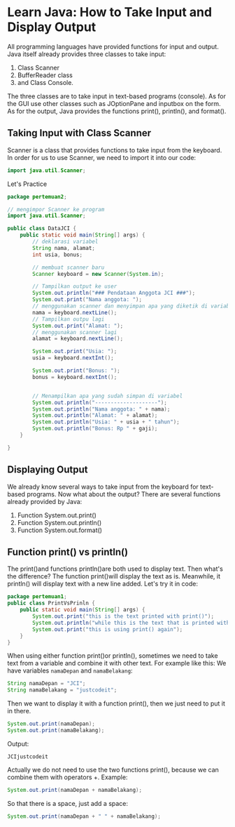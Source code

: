 # Learn Java: How to Take Input and Display Output

All programming languages have provided functions for input and output.
Java itself already provides three classes to take input:
1. Class Scanner
2. BufferReader class
3. and Class Console.

The three classes are to take input in text-based programs (console). As for the GUI use other classes such as JOptionPane and inputbox on the form.
As for the output, Java provides the functions print(), println(), and format().

## Taking Input with Class Scanner
Scanner is a class that provides functions to take input from the keyboard. In order for us to use Scanner, we need to import it into our code:
```java
import java.util.Scanner;
```
Let's Practice
```java
package pertemuan2;

// mengimpor Scanner ke program
import java.util.Scanner;

public class DataJCI {
    public static void main(String[] args) {
        // deklarasi variabel
        String nama, alamat;
        int usia, bonus;

        // membuat scanner baru
        Scanner keyboard = new Scanner(System.in);

        // Tampilkan output ke user
        System.out.println("### Pendataan Anggota JCI ###");
        System.out.print("Nama anggota: ");
        // menggunakan scanner dan menyimpan apa yang diketik di variabel nama
        nama = keyboard.nextLine();
        // Tampilkan outpu lagi
        System.out.print("Alamat: ");
        // menggunakan scanner lagi
        alamat = keyboard.nextLine();

        System.out.print("Usia: ");
        usia = keyboard.nextInt();

        System.out.print("Bonus: ");
        bonus = keyboard.nextInt();


        // Menampilkan apa yang sudah simpan di variabel
        System.out.println("--------------------");
        System.out.println("Nama anggota: " + nama);
        System.out.println("Alamat: " + alamat);
        System.out.println("Usia: " + usia + " tahun");
        System.out.println("Bonus: Rp " + gaji);
    }

}
```

## Displaying Output
We already know several ways to take input from the keyboard for text-based programs. Now what about the output?
There are several functions already provided by Java:
1. Function System.out.print()
2. Function System.out.println()
3. Function System.out.format()

## Function print() vs println()
The print()and functions println()are both used to display text. Then what's the difference?
The function print()will display the text as is. Meanwhile, it println() will display text with a new line added.
Let's try it in code:
```java
package pertemuan1;
public class PrintVsPrinln {
    public static void main(String[] args) {
        System.out.print("this is the text printed with print()");
        System.out.println("while this is the text that is printed with println()");
        System.out.print("this is using print() again");
    }
}
```

When using either function print()or println(), sometimes we need to take text from a variable and combine it with other text.
For example like this:
We have variables `namaDepan` and `namaBelakang`:

```java
String namaDepan = "JCI";
String namaBelakang = "justcodeit";
```
Then we want to display it with a function print(), then we just need to put it in there.
```java
System.out.print(namaDepan);
System.out.print(namaBelakang);
```
Output:
```text
JCIjustcodeit
```
Actually we do not need to use the two functions print(), because we can combine them with operators +.
Example:
```java
System.out.print(namaDepan + namaBelakang);
```
So that there is a space, just add a space:
```java
System.out.print(namaDepan + " " + namaBelakang);
```
